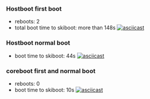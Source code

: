 
### Hostboot first boot
-
    reboots: 2
-
    total boot time to skiboot: more than 148s
[![asciicast](https://asciinema.org/a/vcNPPv4dR6OtWqW52NjzggvQS.svg)](https://asciinema.org/a/vcNPPv4dR6OtWqW52NjzggvQS)
### Hostboot normal boot
-
    boot time to skiboot: 44s
[![asciicast](https://asciinema.org/a/mLuoffJDK3Z1hqIUkMAF9Y3Jf.svg)](https://asciinema.org/a/mLuoffJDK3Z1hqIUkMAF9Y3Jf)

### coreboot first and normal boot
-
    reboots: 0
-
    boot time to skiboot: 10s
[![asciicast](https://asciinema.org/a/dahG9QDc7FLPGy4Vgh8foV31d.svg)](https://asciinema.org/a/dahG9QDc7FLPGy4Vgh8foV31d)
